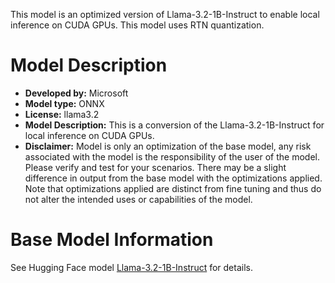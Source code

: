 This model is an optimized version of Llama-3.2-1B-Instruct to enable local inference on CUDA GPUs. This model uses RTN quantization.

# Model Description
- **Developed by:** Microsoft
- **Model type:** ONNX
- **License:** llama3.2
- **Model Description:** This is a conversion of the Llama-3.2-1B-Instruct for local inference on CUDA GPUs.
- **Disclaimer:** Model is only an optimization of the base model, any risk associated with the model is the responsibility of the user of the model. Please verify and test for your scenarios. There may be a slight difference in output from the base model with the optimizations applied. Note that optimizations applied are distinct from fine tuning and thus do not alter the intended uses or capabilities of the model.

# Base Model Information
See Hugging Face model [Llama-3.2-1B-Instruct](https://huggingface.co/meta-llama/Llama-3.2-1B-Instruct) for details.
